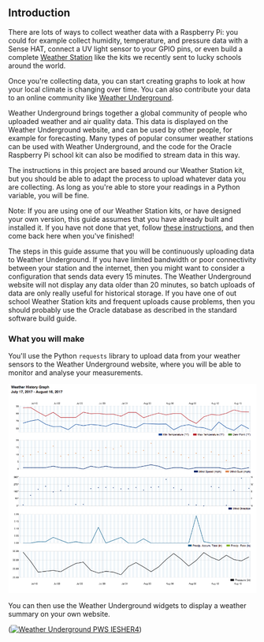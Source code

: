 ## Introduction

There are lots of ways to collect weather data with a Raspberry Pi: you could for example collect humidity, temperature, and pressure data with a Sense HAT, connect a UV light sensor to your GPIO pins, or even build a complete [Weather Station](https://www.raspberrypi.org/education/weather-station/) like the kits we recently sent to lucky schools around the world.

Once you're collecting data, you can start creating graphs to look at how your local climate is changing over time. You can also contribute your data to an online community like [Weather Underground](https://www.wunderground.com/).

Weather Underground brings together a global community of people who uploaded weather and air quality data. This data is displayed on the Weather Underground website, and can be used by other people, for example for forecasting. Many types of popular consumer weather stations can be used with Weather Underground, and the code for the Oracle Raspberry Pi school kit can also be modified to stream data in this way.

The instructions in this project are based around our Weather Station kit, but you should be able to adapt the process to upload whatever data you are collecting. As long as you're able to store your readings in a Python variable, you will be fine.  

Note: If you are using one of our Weather Station kits, or have designed your own version, this guide assumes that you have already built and installed it. If you have not done that yet, follow [these instructions](https://www.raspberrypi.org/learning/weather-station-guide/), and then come back here when you've finished!

The steps in this guide assume that you will be continuously uploading data to Weather Underground. If you have limited bandwidth or poor connectivity between your station and the internet, then you might want to consider a configuration that sends data every 15 minutes. The Weather Underground website will not display any data older than 20 minutes, so batch uploads of data are only really useful for historical storage. If you have one of out school Weather Station kits and frequent uploads cause problems, then you should probably use the Oracle database as described in the standard software build guide.

### What you will make

You'll use the Python `requests` library to upload data from your weather sensors to the Weather Underground website, where you will be able to monitor and analyse your measurements.

![](images/image4.png)

You can then use the Weather Underground widgets to display a weather summary on your own website.

(<a href="http://www.wunderground.com/weatherstation/WXDailyHistory.asp?ID=IESHER4"><img src="http://banners.wunderground.com/cgi-bin/banner/ban/wxBanner?bannertype=pws250_both&weatherstationcount=IESHER4" width="250" height="150" border="0" alt="Weather Underground PWS IESHER4" /></a>)
